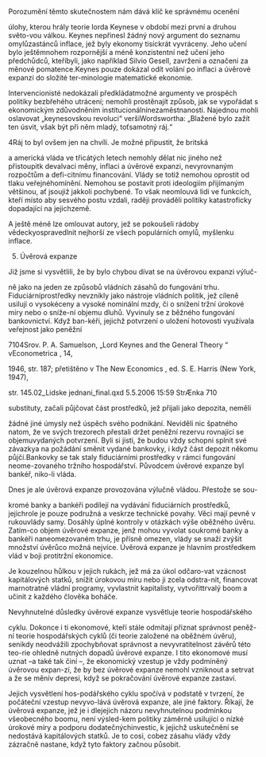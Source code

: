
Porozumění těmto skutečnostem nám dává klíč ke správnému ocenění

úlohy, kterou hrály teorie lorda Keynese v období mezi první a druhou světo-vou válkou. Keynes nepřinesl žádný nový argument do seznamu omylůzastánců inflace, jež byly ekonomy tisíckrát vyvráceny. Jeho učení bylo ještěmnohem rozpornější a méně konzistentní než učení jeho předchůdců, kteříbyli, jako například Silvio Gesell, zavrženi a označeni za měnové pomatence.Keynes pouze dokázal odít volání po inflaci a úvěrové expanzi do složité ter-minologie matematické ekonomie.

Intervencionisté nedokázali předkládatmožné argumenty ve prospěch politiky bezbřehého utrácení; nemohli prostěnajít způsob, jak se vypořádat s ekonomickým zdůvodněním institucionálnínezaměstnanosti. Najednou mohli oslavovat „keynesovskou revoluci“ veršiWordswortha: „Blažené bylo zažít ten úsvit, však být při něm mladý, toťsamotný ráj.“

4Ráj to byl ovšem jen na chvíli. Je možné připustit, že britská

a americká vláda ve třicátých letech nemohly dělat nic jiného než přistoupitk devalvaci měny, inflaci a úvěrové expanzi, nevyrovnaným rozpočtům a defi-citnímu financování. Vlády se totiž nemohou oprostit od tlaku veřejnéhomínění. Nemohou se postavit proti ideologiím přijímaným většinou, ať jsoujiž jakkoli pochybené. To však neomlouvá lidi ve funkcích, kteří místo aby sesvého postu vzdali, raději prováděli politiky katastroficky dopadající na jejichzemě.

A ještě méně lze omlouvat autory, jež se pokoušeli rádoby vědeckyospravedlnit nejhorší ze všech populárních omylů, myšlenku inflace.

5. Úvěrová expanze

Již jsme si vysvětlili, že by bylo chybou dívat se na úvěrovou expanzi výluč-

ně jako na jeden ze způsobů vládních zásahů do fungování trhu. Fiduciárníprostředky nevznikly jako nástroje vládních politik, jež cíleně usilují o vysokéceny a vysoké nominální mzdy, či o snížení tržní úrokové míry nebo o sníže-ní objemu dluhů. Vyvinuly se z běžného fungování bankovnictví. Když ban-kéři, jejichž potvrzení o uložení hotovosti využívala veřejnost jako peněžní

7104Srov. P. A. Samuelson, „Lord Keynes and the General Theory “ vEconometrica , 14,

1946, str. 187; přetištěno v The New Economics , ed. S. E. Harris (New York, 1947),

str. 145.02_Lidske jednani_final.qxd 5.5.2006 15:59 StrÆnka 710

substituty, začali půjčovat část prostředků, jež přijali jako depozita, neměli

žádné jiné úmysly než úspěch svého podnikání. Neviděli nic špatného natom, že ve svých trezorech přestali držet peněžní rezervu rovnající se objemuvydaných potvrzení. Byli si jisti, že budou vždy schopni splnit své závazkya na požádání směnit vydané bankovky, i když část depozit někomu půjčí.Bankovky se tak staly fiduciárními prostředky v rámci fungování neome-zovaného tržního hospodářství. Původcem úvěrové expanze byl bankéř, niko-li vláda.

Dnes je ale úvěrová expanze provozována výlučně vládou. Přestože se sou-

kromé banky a bankéři podílejí na vydávání fiduciárních prostředků, jejichrole je pouze podružná a veskrze technické povahy. Věci mají pevně v rukouvlády samy. Dosáhly úplné kontroly v otázkách výše oběžného úvěru. Zatím-co objem úvěrové expanze, jenž mohou vyvolat soukromé banky a bankéři naneomezovaném trhu, je přísně omezen, vlády se snaží zvýšit množství úvěrůco možná nejvíce. Úvěrová expanze je hlavním prostředkem vlád v boji protitržní ekonomice.

Je kouzelnou hůlkou v jejich rukách, jež má za úkol odčaro-vat vzácnost kapitálových statků, snížit úrokovou míru nebo ji zcela odstra-nit, financovat marnotratné vládní programy, vyvlastnit kapitalisty, vytvořittrvalý boom a učinit z každého člověka boháče.

Nevyhnutelné důsledky úvěrové expanze vysvětluje teorie hospodářského

cyklu. Dokonce i ti ekonomové, kteří stále odmítají přiznat správnost peněž-ní teorie hospodářských cyklů (či teorie založené na oběžném úvěru), senikdy neodvážili zpochybňovat správnost a nevyvratitelnost závěrů této teo-rie ohledně nutných dopadů úvěrové expanze. I tito ekonomové musí uznat –a také tak činí –, že ekonomický vzestup je vždy podmíněný úvěrovou expan-zí, že by bez úvěrové expanze nemohl vzniknout a setrvat a že se měnív depresi, když se pokračování úvěrové expanze zastaví.

Jejich vysvětlení hos-podářského cyklu spočívá v podstatě v tvrzení, že počáteční vzestup nevyvo-lává úvěrová expanze, ale jiné faktory. Říkají, že úvěrová expanze, jež je i dlejejich názoru nevyhnutelnou podmínkou všeobecného boomu, není výsled-kem politiky záměrně usilující o nízké úrokové míry a podporu dodatečnýchinvestic, k jejichž uskutečnění se nedostává kapitálových statků. Je to cosi, cobez zásahu vlády vždy zázračně nastane, když tyto faktory začnou působit.
